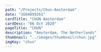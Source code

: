 ```yaml
---
path: "/Projects/Chun-Amsterdam"
date: "1604059261"
cardTitle: "CHUN Amsterdam"
cardDesc: "06 Oct 2020"
pageTitle: "CHUN"
description: "Amsterdam, The Netherlands"
thumbnail: "../images/thumbnail/chun.jpg"
imgKey: "chun"
---
```

